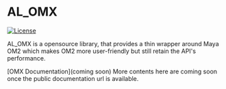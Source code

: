 # AL_OMX

[![License](https://img.shields.io/badge/License-Apache_2.0-blue.svg)](https://opensource.org/licenses/Apache-2.0)


AL_OMX is a opensource library, that provides a thin wrapper around Maya OM2 which makes OM2 more user-friendly but still retain the API's performance.

[OMX Documentation](coming soon)
More contents here are coming soon once the public documentation url is available.
